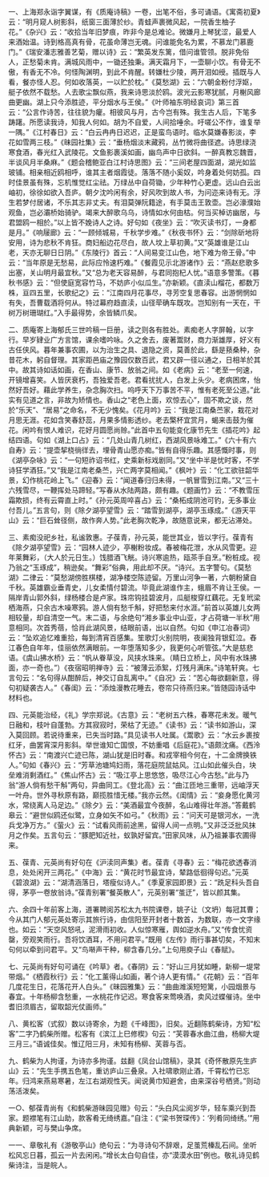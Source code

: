 <!-- { "loadSidebar": true } -->
一、上海郑永诣字翼谋，有《质庵诗稿》一卷，出笔不俗，多可诵语。《寓斋初夏》云：“明月窥人树影斜，纸窗三面薄於纱。青蛙声裹微风起，一院香生柚子花。”《杂兴》云：“收拾当年旧梦痕，昨非今是总难论。微嫌月上琴犹涩，最爱人来酒始温。诗到格高真有骨，花虽命薄岂无魂。问谁能免名为累，不慕龙门慕鹿门。”《瑞安潘志雅善艺菊，赠以诗》云：“繁英发东篱，借问谁管领。脱非免俗人，正愁菊未肯。满城风雨中，一锄还独秉。满天霜月下，一壶聊小饮。有骨无不傲，有香无不冷。何怪陶渊明，到此不肯醒。转嫌杜少陵，两开泪如绶。插既与人看，餐亦怪人忍。何如收落英，一以贮於枕。”《莫愁湖》云：“六朝金粉付浮妪，艇子依然不载愁。人去歌尘飘似燕，我来诗思淡於鸥。波光云影寒犹腻，月榭风廊曲更幽。湖上只今添胜迹，平分烟水与王侯。”《叶师袖东明经哀词》第三首云：“公言作诗苦，往往貌为癯。相彼风与月，古今岂有殊。我生古人后，下笔多踌躇。所愿读我诗，知我人何如。胡为不自爱，人间拾唾余。吁嗟公不作，谁复举一隅。”《江村春日》云：“白云冉冉日迟迟，正是蛮鸟语时。临水莫嫌春影淡，李花如雪两三枝。”《昧园社集》云：“垂杨烟淡末藏鸦，丛竹微将曲径遮。诗思绿浇寒食酒，春光红入武陵花。文鱼影裹溪如画，幽鸟声中日欲斜。一醉真教忘魏晋，半谈风月半桑麻。”《题会稽鲍亚白江村诗思图》云：“三间老屋四面湖，湖光如监玻铺。相亲相近鸥相呼，谁其主者烟霞徒。落落不随小奚奴，吟身着处何妨孤。四时佳景虽有殊，忘机惟觉红尘祛。万绿丛中自荷锄，少年种竹心更虚。远山白云出岫初，徐徐如欲入吾庐。朝夕沈吟闲有余，好风吹到故人书，为问迩来诗有无。浮生若梦付居诸，不乐其志非丈夫。有泪莫弹阮籍途，有手莫击王敦壶。岂必濠濮始观鱼，岂必灞桥始骑驴。竭来大醉歌乌乌，诗情如水何由枯。何当买棹访幽居，与君盟鸥一相於。”以上皆不娩诗人之诗。好句如《夜坐》云：“吹灭读书灯，一身都是月。”《响屦廊》云：“一顾倾城易，千秋学步难。”《秋夜书怀》云：“剑除斫地将安用，诗为悲秋不肯狂。商妇船边花尽白，故人坟上草初黄。”又“英雄谁是江山老，天亦无聊日日阴。”《东陵行》首云：“人间易变江山色，地下难为帝王骨。”中云：“当年原是无愁易，此际应怜速朽难。”《餐霞见示北游诸作》云：“燕赵悲歌多出塞，关山明月最宜秋。”又“总为老天容易醉，与君同抱杞人忧。”语意多警策。《暮秋书感》云：“但使庭宽容竹马，不妨庐小似瓜生。”亦新颖。《直渎山榴花，都数万株，亘四五里，长歌纪之》云：“江南四月花事尽，寻芳空复思春容。出游惘惘如有失，吾曹载酒将何从。特过幕府趋直渎，山径荦确车既攻。岂知别有一天在，干树万树珊瑚红。”入手最得势，余皆鳞爪矣。

二、质庵寄上海郁氏三世吟稿一巨册，读之则各有胜处。素痴老人字屏翰，以字行。早岁肄业广方言馆，课余嗜吟咏。久之舍去，废著鬻财，商力渐雄厚，好义有古任侠风。暮年兼事农圃，以为治生之具、退隐之资，莫善於此，繇是蓣桑种，杂昔花木，躬自督理。其家距邑庙之豫园仅数百武，君又辟一径以通之，日相羊於其中。故其诗如话如画，在香山、康节、放翁之间。如《老病》云：“老至一何速，开镜增喜笑。人皆厌衰朽，吾独爱吾老。君看扰扰人，白发上头少。老病困席，怡然好吾好。藉此学养生，杂念胸次扫。呜呼天下万事苦不平，惟有老死至公道。”此实有见道之言，非故为矫情也。香山之“老色上面，欢惊去心”，固不欺之谈，然於“乐天”、“居易”之命名，不无少愧矣。《花月吟》云：“我是江南桑苎家，栽花对月思无涯。花如含笑春舒蕊，月果多情影透纱。老去檠杯宜赏月，蝎来击鼓为催花。闲吟有恨人难识，花好月圆愿尚赊。”此首中五句能变化康节先生《插花吟》起结四语。句如《湖上口占》云：“几处山青几树红，西湖风景咏难工。”《六十有六自寿》云：“提壶挈桡徜徉去，埋骨青山愿亦痴。”皆有自得乐趣。其感慨时事，则《湖亭杂咏》云：“一句短祚诏书红，史乘新标戏剧同。”又“坐中半是忧时客，不学诗狂学酒狂。”又“我是江南老桑苎，兴亡两字莫相闻。”《枫叶》云：“化工欲驻韶华景，幻作桃花岭上飞。”《迎春》云：“闻道春归归未得，一帆冒雪到江南。”又“三十六残雪尽，一鞭挥处马蹄轻。”写春从水陆两路，颇有趣。《题画竹》云：“不教雪压霜欺损，终有云霄直上时。”《孙元英周啐喜占》云：“桑柘成阴池可钓，无多事业付吾儿。”五言句，则《除夕湖亭望雪》云：“踏雪到湖亭，湖亭玉琢成。”《游天平山》云：“巨石耸径侧，故作奔人势。”此老胸次乾净，故随意说来，都无沾滞处。

三、素痴没祀乡社，私谧敦惠。子葆青，孙元英，能世其业，皆以字行。葆青有《除夕湖亭望雪》云：“园林人迹少，亭榭粉妆成。春被梅花泄，水从风雪更。迎年莱舞彩，（大人於元日生。）饯腊酒飞觥。诗兴寒逾热，瓯茶手自烹。”粉桩成。视乃翁之“玉琢成”，稍逊矣。“舞彩”俗典，用此却不厌。“诗兴。五字警句。《莫愁湖》二律云：“莫愁湖傍胜棋楼，湖净楼空陈迹留。万里山河争一著，六朝粉黛自千秋。英雄霸业垂青史，儿女柔情付碧流。毕竟此湖谁作主，蛾眉不肯让王侯。一隔岸青山郭外斜，绿杨楼合是卢家。珠帘钩挂碧波月，瓜艇梭穿红藕花。无复玳梁栖海燕，只余古木噪寒鸦。游人倘有愁千斛，好把愁来付水涯。”前首以英雄儿女两相较量，却自清空一气。末二语，与余绝句“湘乡事业中山亚，才占荷塘一半秋”用意相同。次首秀蓓，恰肖此湖风景，结眼前语，出以自然。句如《申江冶春词》云：“坠欢追忆难重拾，每到清宵百感集。笙歌灯火别院明，夜阑独背银釭泣。舂江春色自年年，佳丽依然满眼前。一年堕落知多少，我更何心听管弦。”大是慈悲语。《虞山拂水桥》云：“帆从眷草没，风挟水珠来。（睛日立桥上，风中有水珠拂面，亦一奇也。”）《夜宿昭明禅寺》云：“被薄云添絮，灯残月满床。”诗笔轩爽。七言句云：“名句得从酣醉后，神交订自乱离中。”《自况》云：“苦心每欲翻新意，得句初疑袭古人。”《春闺》云：“添烛漫教花睡去，卷帘只待燕归来。”皆随园诗话中材料也。

四、元英能治经，《礼》学宗郑说。《古意》云：“老树五六株，春寒花未发。暖气日融和，枝叶自蓬勃。方其寂寂时，荣枯了无迹。”《读书》云：“读书如游山，深入莫回顾。若说待重来，已失当时路。”具见读书人吐属。《鬻歌》云：“水云乡裹按红牙，曲罢宵深月影斜。举世谁知亡国恨，不妨重唱《后庭花》。”语颇沈痛。《西泠怀古》云：“南渡兴亡迹已陈，湖山犹是旧时春。和戎宰相今何在，十二金牌换铁人。”句如《春兴》云：“芳草池塘鸠妇雨，落花庭院鼠姑风。江山如此催头白，块垒难消剩酒红。”《焦山怀古》云：“吸江亭上思悠悠，吸尽江心今古愁。”此与乃翁“游人倘有愁干斛”两句，异曲同工。《登北高》云：“曲江匝地三重带，远岫浮天一叶舟。世外寻秋原有路，巅揽胜惜无楼。”我亦云然。《闺情》云：“妾身愿化黄河水，常绕离人马足边。”《除夕》云：“美酒最宜今夜醉，名山难得壮年游。”答戴鹤皋云：“避世似鸥还似鹭，立身如矢不如弓。”《秋雨》云：“问天可是银河水，一洗兵戈净万方。”《萤火》云：“试看风雨前途黑，留得人间一点明。”又非泛泛批风抹月之作矣。五言句云：“豚肥知近社，蚁孰好留宾。”田家风味，从乃祖兼事农圃得来。

五、葆青、元英尚有好句在《沪渎同声集》者。葆青《寻春》云：“梅花欲透春消息，处处闲开三两花。”《中海》云：“黄花时节最宜诗，辇路低徊得句迟。”元英《碧浪湖》云：“湖清涵落日，塔瘦似诗人。”《季夏家园即景》云：“跣足科头吾自得，茅亭一卷放翁诗。”葆青别署“餐英散人”，元英别署“茧迂”，皆以颜其集。

六、余四十年前客上海，道署聘阅苏松太九书院课卷，姚子让（文坍）每冠其曹；今从其门人郁元英处寄示其旅行诗，由信阳至开封者十数首，为数联，亦一文字缘也。如云：“天空风怒吼，泥滑雨初收。人似惊寒雁，舆如逆水舟。”又“传食忧资罄，旁观笑雨行。吾将饮酒耳，不用问君平。”既用《左传》雨行事甚切矣，不知末句何以牵到问君平。又“鸟啭声干种，柳含春几分。”上句用庾子山《春赋》。

七、元英尚有好句可诵在《吟草》者。《春阴》云：“好山三月犹如睡，新柳一堤常带烟。”《栖霞秋行》云：“化工薰得山如画，著个诗人更有情。”《花朝》云：“百年几度花生日，花落花开人白头。”《昧园雅集》云：“曲曲潍溪短短篱，小园烟景与春宜。十年杨柳含愁重，一水桃花作记迟。寒食客来莺唤酒，卖风过蝶催诗。坐中耆旧须眉古，留取韶光仗画师。”

八、黄松客（式叙）数以诗寄余，为题《千峰图》，旧矣。近翻陈鹤柴诗，方知“松客”二字乃鹤柴所赠。松客有《滨江上巳修楔》句云：“芙蓉春水曲江曲，杨柳大堤三月三。”语诚佳矣。惟辽阳三月，未知有杨柳、芙蓉与否。

九、鹤柴为人拘谨，为诗亦多拘谨。兹翻《凤台山馆稿》，录其《奇怀散原先生庐山》云：“先生手携五色笔，重访庐山三叠泉。入社啸歌刚止酒，千霄松竹已忘年。归鸿来燕易寒暑，左江右湖观性天。闻说黄巾知避舍，由来深谷号栖贤。”则动荡活泼矣。

一○、郁葆青尚有《和鹤柴游昧园见赠》句云：“头白风尘阅岁华，轻车乘兴到吾家。题襟笔有江山助，款客肴无绮绣嘉。”自注：《“梁书贺琛传》：‘列肴同绮绣。’”用典新颖，可与樊山争席。

一一、章敬礼有《游敬亭山》绝句云：“为寻诗句不辞艰，足茧荒榛乱石间。坐听松风忘日暮，孤云一片去闲闲。”增长太白句自佳，亦“漠漠水田”例也。敬礼诗见鹤柴诗注，当是皖人。

